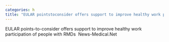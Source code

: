 ```yaml
---
categories: h
title: "EULAR pointstoconsider offers support to improve healthy work participation of people with RMDs  NewsMedicalNet"
---
```

EULAR points-to-consider offers support to improve healthy work participation of people with RMDs&nbsp;&nbsp;News-Medical.Net